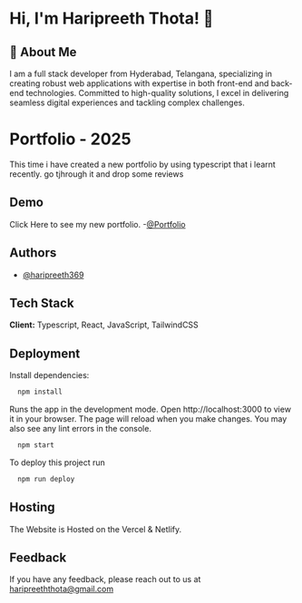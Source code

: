 
# Hi, I'm Haripreeth Thota! 👋


## 🚀 About Me
I am a full stack developer from Hyderabad, Telangana, specializing in creating robust web applications with expertise in both front-end and back-end technologies. Committed to high-quality solutions, I excel in delivering seamless digital experiences and tackling complex challenges.


# Portfolio - 2025

This time i have created a new portfolio by using typescript that i learnt recently. go tjhrough it and drop some reviews



## Demo

Click Here to see my new portfolio.
-[@Portfolio](https://haripreeththota.vercel.app/)



## Authors

- [@haripreeth369](https://github.com/haripreeth369)


## Tech Stack

**Client:** Typescript, React, JavaScript, TailwindCSS



## Deployment

Install dependencies:

```bash
  npm install
```
Runs the app in the development mode. Open http://localhost:3000 to view it in your browser. The page will reload when you make changes. You may also see any lint errors in the console.

```bash
  npm start
```
To deploy this project run

```bash
  npm run deploy
```


## Hosting

The Website is Hosted on the Vercel & Netlify.



## Feedback

If you have any feedback, please reach out to us at haripreeththota@gmail.com

